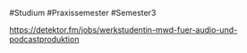 #Studium #Praxissemester #Semester3 



https://detektor.fm/jobs/werkstudentin-mwd-fuer-audio-und-podcastproduktion